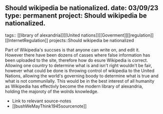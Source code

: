 Should wikipedia be nationalized.
date: 03/09/23
type: permanent
project: Should wikipedia be nationalized.
---

tags::  [[library of alexandria]][[United nations]][[Goverment]][[regulation]][[InternetRegulation]]
projects::Should wikipedia be nationalized



Part of Wikipedia's succses is that anyone can write on, and edit it. However there have been dozens of casses where false information has been uploaded to the site, therefore how do esure Wikipedia is correct. Allowing one country to determine what is and isn't right wouldn't be fair, however what could be done is throwing control of wikipedia to the United Nations, allowing the world's governing boody to determine what is true and what is not communilally. This would be in the best interest of all humanity as Wikipedia has effectivly become the modern library of alexandria, holding the majoroty of the wolrds knowledge. 

- Link to relevant source-notes
- [[bushWeMayThink1945sourcenote]]